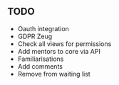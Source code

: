 ## TODO
- Oauth integration
- GDPR Zeug
- Check all views for permissions
- Add mentors to core via API
- Familiarisations
- Add comments
- Remove from waiting list